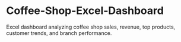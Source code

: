 # Coffee-Shop-Excel-Dashboard
Excel dashboard analyzing coffee shop sales, revenue, top products, customer trends, and branch performance.
